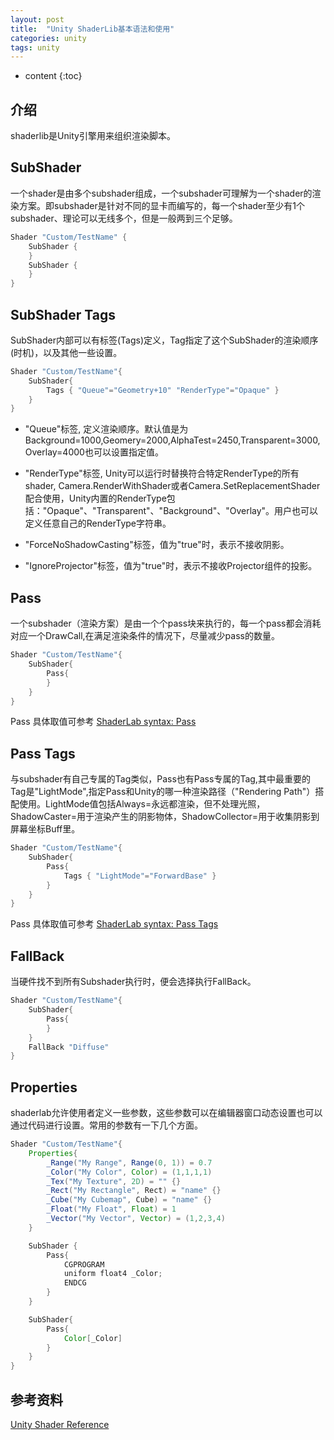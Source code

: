 ```yaml
---
layout: post
title:  "Unity ShaderLib基本语法和使用"
categories: unity
tags: unity
---
```


* content
{:toc}

## 介绍

shaderlib是Unity引擎用来组织渲染脚本。

## SubShader

一个shader是由多个subshader组成，一个subshader可理解为一个shader的渲染方案。即subshader是针对不同的显卡而编写的，每一个shader至少有1个subshader、理论可以无线多个，但是一般两到三个足够。

```  java
Shader "Custom/TestName" {
    SubShader {
    }
    SubShader {
    }
}
```

## SubShader Tags

SubShader内部可以有标签(Tags)定义，Tag指定了这个SubShader的渲染顺序(时机)，以及其他一些设置。

``` java
Shader "Custom/TestName"{
    SubShader{
        Tags { "Queue"="Geometry+10" "RenderType"="Opaque" }
    }
}
```

+ "Queue"标签, 定义渲染顺序。默认值是为Background=1000,Geomery=2000,AlphaTest=2450,Transparent=3000,Overlay=4000也可以设置指定值。

+ "RenderType"标签, Unity可以运行时替换符合特定RenderType的所有shader, Camera.RenderWithShader或者Camera.SetReplacementShader配合使用，Unity内置的RenderType包括："Opaque"、"Transparent"、"Background"、"Overlay"。用户也可以定义任意自己的RenderType字符串。

+ "ForceNoShadowCasting"标签，值为"true"时，表示不接收阴影。

+ "IgnoreProjector"标签，值为"true"时，表示不接收Projector组件的投影。


## Pass

一个subshader（渲染方案）是由一个个pass块来执行的，每一个pass都会消耗对应一个DrawCall,在满足渲染条件的情况下，尽量减少pass的数量。

``` java
Shader "Custom/TestName"{
    SubShader{
        Pass{
        }
    }
}
```

Pass 具体取值可参考 [ShaderLab syntax: Pass](https://docs.unity3d.com/Manual/SL-Pass.html)

## Pass Tags

与subshader有自己专属的Tag类似，Pass也有Pass专属的Tag,其中最重要的Tag是"LightMode",指定Pass和Unity的哪一种渲染路径（"Rendering Path"）搭配使用。LightMode值包括Always=永远都渲染，但不处理光照，ShadowCaster=用于渲染产生的阴影物体，ShadowCollector=用于收集阴影到屏幕坐标Buff里。

``` java
Shader "Custom/TestName"{
    SubShader{
        Pass{
            Tags { "LightMode"="ForwardBase" }
        }
    }
}
```

Pass 具体取值可参考 [ShaderLab syntax: Pass Tags](https://docs.unity3d.com/Manual/SL-PassTags.html)

## FallBack

当硬件找不到所有Subshader执行时，便会选择执行FallBack。

``` java
Shader "Custom/TestName"{
    SubShader{
        Pass{
        }
    }
    FallBack "Diffuse"
}
```

## Properties

shaderlab允许使用者定义一些参数，这些参数可以在编辑器窗口动态设置也可以通过代码进行设置。常用的参数有一下几个方面。

``` java
Shader "Custom/TestName"{
    Properties{
        _Range("My Range", Range(0, 1)) = 0.7
        _Color("My Color", Color) = (1,1,1,1)
        _Tex("My Texture", 2D) = "" {}
        _Rect("My Rectangle", Rect) = "name" {}
        _Cube("My Cubemap", Cube) = "name" {}
        _Float("My Float", Float) = 1
        _Vector("My Vector", Vector) = (1,2,3,4)
    }

    SubShader {
        Pass{
            CGPROGRAM
            uniform float4 _Color;
            ENDCG
        }
    }

    SubShader{
        Pass{
            Color[_Color]
        }
    }
}
```

## 参考资料

[Unity Shader Reference](https://docs.unity3d.com/Manual/SL-Reference.html)






	






